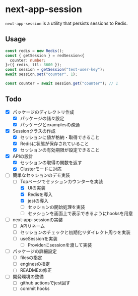 # next-app-session

`next-app-session` is a utility that persists sessions to Redis.

## Usage

```ts
const redis = new Redis();
const { getSession } = redSession<{
  counter: number;
}>({ redis, ttl: 3600 });
const session = getSession("test-user-key");
await session.set("counter", 1);

const counter = await session.get("counter"); // 1
```

## Todo

- [x] パッケージのディレクトリ作成
  - [x] パッケージの諸々設定
  - [x] パッケージとexamplesの疎通
- [x] Sessionクラスの作成
  - [x] セッションに値が格納・取得できること
  - [x] Redisに状態が保存されていること
  - [x] セッションの有効期限が設定できること
- [x] APIの設計
  - [x] セッションの取得の関数を返す
  - [x] Clusterモードに対応
- [ ] 簡単なセッションのデモ実装
  - [ ] Topページでセッションカウンターを実装
    - [x] UIの実装
    - [x] Redisを導入
    - [x] jestの導入
    - [ ] セッションの開始処理を実装
    - [ ] セッションを画面上で表示できるようにhooksを用意
- [ ] next-app-sessionの実装
  - [ ] APIリネーム
  - [ ] セッションのチェックと初期化リダイレクト周りを実装
  - [ ] useSessionを実装
    - [ ] Providerにsessionを渡して実装
- [ ] パッケージの詳細設定
  - [ ] filesの指定
  - [ ] enginesの指定
  - [ ] READMEの修正
- [ ] 開発環境の整備
  - [ ] github actionsでjest回す
  - [ ] commit hooks
